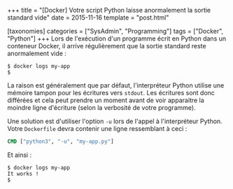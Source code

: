 +++
title = "[Docker] Votre script Python laisse anormalement la sortie standard vide"
date = 2015-11-16
template = "post.html"

[taxonomies]
categories = ["SysAdmin", "Programming"]
tags = ["Docker", "Python"]
+++
Lors de l'exécution d'un programme écrit en Python dans un conteneur Docker, il
arrive régulièrement que la sortie standard reste anormalement vide :

```
$ docker logs my-app
$
```

La raison est généralement que par défaut, l'interpréteur Python utilise une
mémoire tampon pour les écritures vers `stdout`. Les écritures sont donc
différées et cela peut prendre un moment avant de voir apparaitre la moindre
ligne d'écriture (selon la verbosité de votre programme).

Une solution est d'utiliser l'option `-u` lors de l'appel à l'interpréteur
Python. Votre `Dockerfile` devra contenir une ligne ressemblant à ceci :

```dockerfile
CMD ["python3", "-u", "my-app.py"]
```

Et ainsi :

```
$ docker logs my-app
It works !
$
```
